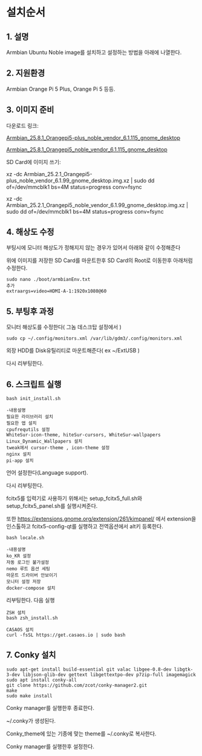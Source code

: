 # 설치순서

## 1. 설명

Armbian Ubuntu Noble image를 설치하고 설정하는 방법을 아래에 나열한다.


## 2. 지원환경

Armbian Orange Pi 5 Plus, Orange Pi 5 등등.


## 3. 이미지 준비

다운로드 링크: 

[Armbian_25.8.1_Orangepi5-plus_noble_vendor_6.1.115_gnome_desktop](https://dl.armbian.com/orangepi5-plus/Noble_vendor_gnome)

[Armbian_25.8.1_Orangepi5_noble_vendor_6.1.115_gnome_desktop](https://dl.armbian.com/orangepi5/Noble_vendor_gnome)

SD Card에 이미지 쓰기:

xz -dc Armbian_25.2.1_Orangepi5-plus_noble_vendor_6.1.99_gnome_desktop.img.xz | sudo dd of=/dev/mmcblk1 bs=4M status=progress conv=fsync

xz -dc Armbian_25.2.1_Orangepi5_noble_vendor_6.1.99_gnome_desktop.img.xz | sudo dd of=/dev/mmcblk1 bs=4M status=progress conv=fsync


## 4. 해상도 수정

부팅시에 모니터 해상도가 정해지지 않는 경우가 있어서 아래와 같이 수정해준다

위에 이미지를 저장한 SD Card를 마운트한후 SD Card의 Root로 이동한후 아래처럼 수정한다.

```shell
sudo nano ./boot/armbianEnv.txt
추가
extraargs=video=HDMI-A-1:1920x1080@60
```

## 5. 부팅후 과정

모니터 해상도를 수정한다( 그놈 데스크탑 설정에서 )

```shell
sudo cp ~/.config/monitors.xml /var/lib/gdm3/.config/monitors.xml
```

외장 HDD를 Disk유틸리티로 마운트해준다( ex ~/ExtUSB )

다시 리부팅한다. 

## 6. 스크립트 실행

```shell
bash init_install.sh
```
```doc
-내용설명
필요한 라이브러리 설치
필요한 앱 설치
cpufrequtils 설정
WhiteSur-icon-theme, hiteSur-cursors, WhiteSur-wallpapers Linux_Dynamic_Wallpapers 설치
tweak에서 cursor-theme , icon-theme 설정
nginx 설치
pi-app 설치
```
언어 설정한다(Language support).

다시 리부팅한다.

fcitx5를 입력기로 사용하기 위해서는 setup_fcitx5_full.sh와 setup_fcitx5_panel.sh를 실행시켜준다.

또한 https://extensions.gnome.org/extension/261/kimpanel/ 에서 extension을 인스톨하고 fcitx5-config-qt를 실행하고 전역옵션에서 alt키 등록한다.

```shell
bash locale.sh
```
```doc
-내용설명
ko_KR 설정
자동 로그인 불가설정
nemo 루트 옵션 세팅
마운트 드라이버 안보이기
모니터 설정 저장
docker-compose 설치
```
리부팅한다. 다음 실행

```shell
ZSH 설치
bash zsh_install.sh

CASAOS 설치
curl -fsSL https://get.casaos.io | sudo bash
```

## 7. Conky 설치

```shell
sudo apt-get install build-essential git valac libgee-0.8-dev libgtk-3-dev libjson-glib-dev gettext libgettextpo-dev p7zip-full imagemagick
sudo apt install conky-all
git clone https://github.com/zcot/conky-manager2.git
make
sudo make install
```

Conky manager를 실행한후 종료한다.

~/.conky가 생성된다.

Conky_theme에 있는 기종에 맞는 theme를 ~/.conky로 복사한다.

Conky manager를 실행한후 설정한다.
